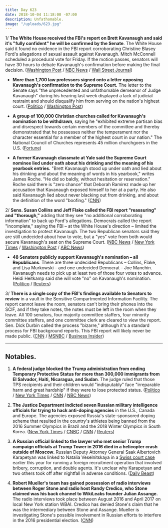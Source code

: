 ```yaml
---
title: Day 623
date: 2018-10-04 11:18:00 -07:00
description: Unfathomable.
image: "/uploads/623.jpg"
---
```


1/ **The White House received the FBI's report on Brett Kavanaugh and said it's "fully confident" he will be confirmed by the Senate**. The White House said it found no evidence in the FBI report corroborating Christine Blasey Ford's allegations of sexual assault against Kavanaugh. Mitch McConnell scheduled a procedural vote for Friday. If the motion passes, senators will have 30 hours to debate Kavanaugh's confirmation before making the final decision. ([Washington Post](https://www.washingtonpost.com/news/morning-mix/wp/2018/10/04/in-middle-of-the-night-tweets-white-house-says-it-is-fully-confident-in-kavanaughs-confirmation/) / [NBC News](https://www.nbcnews.com/politics/politics-news/mcconnell-sets-vote-friday-move-kavanaugh-confirmation-forward-n916491) / [Wall Street Journal](https://www.wsj.com/articles/white-house-finds-no-corroboration-of-sexual-misconduct-allegations-against-kavanaugh-in-fbi-report-1538625927))

* **More than 1,700 law professors signed onto a letter opposing Kavanaugh's confirmation to the Supreme Court.** The letter to the Senate says "the unprecedented and unfathomable demeanor of Judge Kavanaugh" during his hearing last week displayed a lack of judicial restraint and should disqualify him from serving on the nation's highest court. ([Politico](https://www.politico.com/story/2018/10/03/kavanaugh-confirmation-temperament-law-professors-868125) / [Washington Post](https://www.washingtonpost.com/education/2018/10/04/unprecedented-unfathomable-more-than-law-professors-sign-letter-after-kavanaugh-hearing/?utm_source=reddit.com&utm_term=.fa019a15e16b))

* **A group of 100,000 Christian churches called for Kavanaugh's nomination to be withdrawn**, saying he "exhibited extreme partisan bias and disrespect towards certain members of the committee and thereby demonstrated that he possesses neither the temperament nor the character essential for a member of the highest court in our nation." The National Council of Churches represents 45 million churchgoers in the U.S. ([Fortune](http://fortune.com/2018/10/03/national-council-of-churches-demands-kavanaugh-withdraw/))

* **A former Kavanaugh classmate at Yale said the Supreme Court nominee lied under oath about his drinking and the meaning of his yearbook entries.** "Brett Kavanaugh stood up under oath and lied about his drinking and about the meaning of words in his yearbook," writes James Roche. "He did so baldly, without hesitation or reservation." Roche said there is "zero chance" that Deborah Ramirez made up her accusation that Kavanaugh exposed himself to her at a party. He also said Kavanaugh lied about never blacking out from drinking, and about the definition of the word "boofing." ([CNN](https://www.cnn.com/2018/10/03/politics/yale-roommate-kavanaugh-cnntv/index.html))

2/ **Sens. Susan Collins and Jeff Flake called the FBI report "reassuring" and "thorough,"** adding that they see "no additional corroborating information" to back up Ford's allegations. Democrats called the report "incomplete," saying the FBI – at the White House's direction – limited the investigation to protect Kavanaugh. The two Republican senators said they are still undecided about how to vote, but a "yes" vote from both would secure Kavanaugh's seat on the Supreme Court. ([NBC News](https://www.nbcnews.com/politics/congress/grassley-says-new-fbi-report-kavanaugh-includes-no-new-info-n916601) / [New York Times](https://www.nytimes.com/2018/10/04/us/politics/brett-kavanaugh-supreme-court.html) / [Washington Post](https://www.washingtonpost.com/politics/senators-prepare-to-review-fbi-report-on-kavanaugh-after-early-morning-arrival/2018/10/04/394dbaf8-c7be-11e8-b2b5-79270f9cce17_story.html) / [ABC News](https://abcnews.go.com/Politics/senate-judiciary-receives-fbi-report-kavanaugh-allegations/story?id=58277222))

* **48 Senators publicly support Kavanaugh's nomination – all Republicans**. There are three undecided Republicans – Collins, Flake, and Lisa Murkowski – and one undecided Democrat – Joe Manchin. Kavanaugh needs to pick up at least two of those four votes to advance. Heidi Heitkamp said she will vote "no" on Kavanaugh's nomination. ([Politico](https://www.politico.com/story/2018/10/04/kavanaugh-confirmation-fbi-report-869433) / [Reuters](https://www.reuters.com/article/us-usa-court-kavanaugh-heitkamp/democratic-senator-heitkamp-a-no-on-kavanaugh-nomination-idUSKCN1ME2ED))

3/ **There is a single copy of the FBI's findings available to Senators to review** in a vault in the Sensitive Compartmented Information Facility. The report cannot leave the room, senators can't bring their phones into the SCIF, and if they take notes, the notes must be left in the room when they leave. All 100 senators, four majority committee staffers, four minority committee staffers, and one committee clerk are cleared to view the report. Sen. Dick Durbin called the process "bizarre," although it's a standard process for FBI background reports. This FBI report will likely never be made public. ([CNN](https://www.cnn.com/2018/10/04/politics/senator-fbi-report-review/index.html) / [MSNBC](https://www.msnbc.com/the-last-word/watch/sen-merkley-absurd-there-s-only-going-to-be-one-copy-of-fbi-report-1336331331524?v) / [Business Insider](https://www.businessinsider.com/brett-kavanaugh-fbi-report-ready-senators-read-1-hour-shifts-2018-10))

---

## Notables.

1. **A federal judge blocked the Trump administration from ending Temporary Protective Status for more than 300,000 immigrants from El Salvador, Haiti, Nicaragua, and Sudan**. The judge ruled that those TPS recipients and their children would "indisputably" face "irreparable harm and great hardship" if they were to lose protected status. ([Politico](https://www.politico.com/story/2018/10/03/immigrants-protections-trump-legal-868126) / [New York Times](https://www.nytimes.com/2018/10/04/us/immigration-temporary-protected-status.html) / [CNN](https://www.cnn.com/2018/10/03/politics/tps-preliminary-injunction/index.html) / [NBC News](https://www.nbcnews.com/politics/justice-department/judge-blocks-trump-administration-ending-protections-some-immigrants-n916486))

2. **The Justice Department indicted seven Russian military intelligence officials for trying to hack anti-doping agencies** in the U.S., Canada and Europe. The agencies exposed Russia's state-sponsored doping scheme that resulted in the country's athletes being banned from the 2016 Summer Olympics in Brazil and the 2018 Winter Olympics in South Korea. ([New York Times](https://www.nytimes.com/2018/10/04/us/politics/russia-hacks-doping-poisoning.html) / [CNBC](https://www.cnbc.com/2018/10/04/doj-charges-7-russian-intelligence-operatives-with-hacking.html) / [CNN](https://www.cnn.com/2018/10/04/politics/justice-department-russian-intelligence-officers/index.html) / [Reuters](https://www.reuters.com/article/us-usa-russia-cyber/u-s-indicts-russians-in-hacking-of-nuclear-company-westinghouse-idUSKCN1ME1U6))

3. **A Russian official linked to the lawyer who met senior Trump campaign officials at Trump Tower in 2016 died in a helicopter crash outside of Moscow**. Russian Deputy Attorney General Saak Albertovich Karapetyan was linked to Natalia Veselnitskaya in a [Swiss court case](https://www.thedailybeast.com/trump-tower-russian-lawyer-natalia-veselnitskaya-exposed-in-swiss-corruption-case) earlier this year for running a foreign recruitment operation that involved bribery, corruption, and double agents. It's unclear why Karapetyan and two others took off after nightfall in adverse conditions. ([Daily Beast](https://www.thedailybeast.com/russian-official-linked-to-natalia-veselnitskaya-the-trump-tower-lawyer-is-dead))

4. **Robert Mueller's team has gained possession of radio interviews between Roger Stone and radio host Randy Credico, who Stone claimed was his back channel to WikiLeaks founder Julian Assange.** The radio interviews took place between August 2016 and April 2017 on local New York station WBAI. Credico has denied Stone's claim that he was the intermediary between Stone and Assange. Mueller is investigating Stone's possible involvement in Russian efforts to interfere in the 2016 presidential election. ([CNN](https://www.cnn.com/2018/10/03/politics/kfile-roger-stone-randy-credico-special-counsel/index.html))
